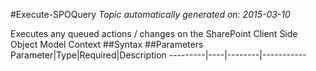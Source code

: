 #Execute-SPOQuery
*Topic automatically generated on: 2015-03-10*

Executes any queued actions / changes on the SharePoint Client Side Object Model Context
##Syntax
##Parameters
Parameter|Type|Required|Description
---------|----|--------|-----------
